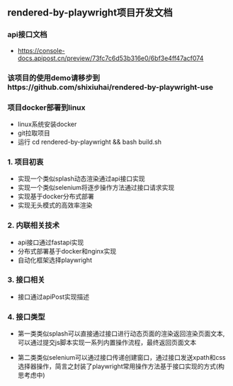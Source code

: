 ## rendered-by-playwright项目开发文档
### api接口文档
* https://console-docs.apipost.cn/preview/73fc7c6d53b316e0/6bf3e4ff47acf074
### 该项目的使用demo请移步到https://github.com/shixiuhai/rendered-by-playwright-use
### 项目docker部署到linux
* linux系统安装docker
* git拉取项目 
* 运行 cd rendered-by-playwright
 && bash build.sh
### 1. 项目初衷
* 实现一个类似splash动态渲染通过api接口实现
* 实现一个类似selenium将逐步操作方法通过接口请求实现
* 实现基于docker分布式部署
* 实现无头模式的高效率渲染
### 2. 内联相关技术
* api接口通过fastapi实现
* 分布式部署基于docker和nginx实现
* 自动化框架选择playwright
### 3. 接口相关
* 接口通过apiPost实现描述
### 4. 接口类型
* 第一类类似splash可以直接通过接口进行动态页面的渲染返回渲染页面文本, 可以通过提交js脚本实现一系列内置操作流程，最终返回页面文本

* 第二类类似selenium可以通过接口传递创建窗口，通过接口发送xpath和css选择器操作，简言之封装了playwright常用操作方法基于接口实现的方式(构思考虑中)

